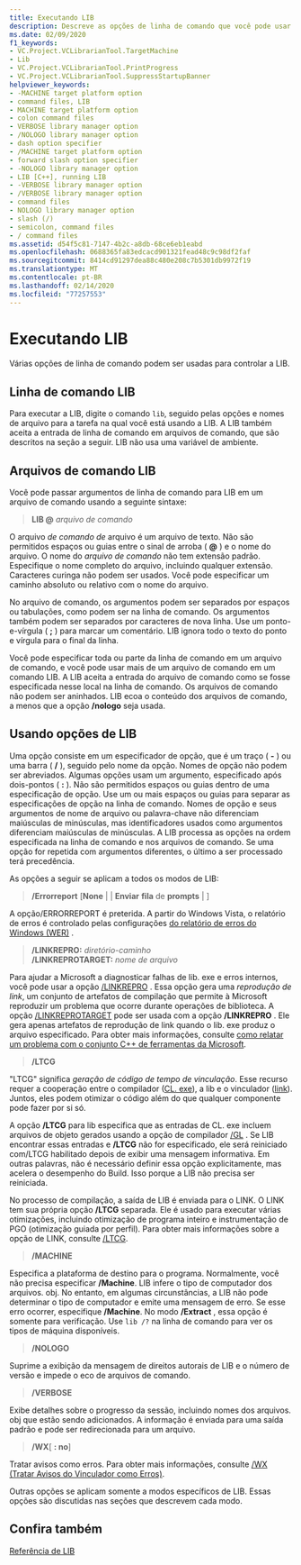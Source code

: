 ```yaml
---
title: Executando LIB
description: Descreve as opções de linha de comando que você pode usar com o lib. exe.
ms.date: 02/09/2020
f1_keywords:
- VC.Project.VCLibrarianTool.TargetMachine
- Lib
- VC.Project.VCLibrarianTool.PrintProgress
- VC.Project.VCLibrarianTool.SuppressStartupBanner
helpviewer_keywords:
- -MACHINE target platform option
- command files, LIB
- MACHINE target platform option
- colon command files
- VERBOSE library manager option
- /NOLOGO library manager option
- dash option specifier
- /MACHINE target platform option
- forward slash option specifier
- -NOLOGO library manager option
- LIB [C++], running LIB
- -VERBOSE library manager option
- /VERBOSE library manager option
- command files
- NOLOGO library manager option
- slash (/)
- semicolon, command files
- / command files
ms.assetid: d54f5c81-7147-4b2c-a8db-68ce6eb1eabd
ms.openlocfilehash: 0688365fa83edcacd901321fead48c9c98df2faf
ms.sourcegitcommit: 8414cd91297dea88c480e208c7b5301db9972f19
ms.translationtype: MT
ms.contentlocale: pt-BR
ms.lasthandoff: 02/14/2020
ms.locfileid: "77257553"
---
```

# <a name="running-lib"></a>Executando LIB

Várias opções de linha de comando podem ser usadas para controlar a LIB.

## <a name="lib-command-line"></a>Linha de comando LIB

Para executar a LIB, digite o comando `lib`, seguido pelas opções e nomes de arquivo para a tarefa na qual você está usando a LIB. A LIB também aceita a entrada de linha de comando em arquivos de comando, que são descritos na seção a seguir. LIB não usa uma variável de ambiente.

## <a name="lib-command-files"></a>Arquivos de comando LIB

Você pode passar argumentos de linha de comando para LIB em um arquivo de comando usando a seguinte sintaxe:

> **LIB \@** <em>arquivo de comando</em>

O arquivo *de comando de* arquivo é um arquivo de texto. Não são permitidos espaços ou guias entre o sinal de arroba ( **\@** ) e o nome do arquivo. O nome do *arquivo de comando* não tem extensão padrão. Especifique o nome completo do arquivo, incluindo qualquer extensão. Caracteres curinga não podem ser usados. Você pode especificar um caminho absoluto ou relativo com o nome do arquivo.

No arquivo de comando, os argumentos podem ser separados por espaços ou tabulações, como podem ser na linha de comando. Os argumentos também podem ser separados por caracteres de nova linha. Use um ponto-e-vírgula ( **;** ) para marcar um comentário. LIB ignora todo o texto do ponto e vírgula para o final da linha.

Você pode especificar toda ou parte da linha de comando em um arquivo de comando, e você pode usar mais de um arquivo de comando em um comando LIB. A LIB aceita a entrada do arquivo de comando como se fosse especificada nesse local na linha de comando. Os arquivos de comando não podem ser aninhados. LIB ecoa o conteúdo dos arquivos de comando, a menos que a opção **/nologo** seja usada.

## <a name="using-lib-options"></a>Usando opções de LIB

Uma opção consiste em um especificador de opção, que é um traço ( **-** ) ou uma barra ( **/** ), seguido pelo nome da opção. Nomes de opção não podem ser abreviados. Algumas opções usam um argumento, especificado após dois-pontos ( **:** ). Não são permitidos espaços ou guias dentro de uma especificação de opção. Use um ou mais espaços ou guias para separar as especificações de opção na linha de comando. Nomes de opção e seus argumentos de nome de arquivo ou palavra-chave não diferenciam maiúsculas de minúsculas, mas identificadores usados como argumentos diferenciam maiúsculas de minúsculas. A LIB processa as opções na ordem especificada na linha de comando e nos arquivos de comando. Se uma opção for repetida com argumentos diferentes, o último a ser processado terá precedência.

As opções a seguir se aplicam a todos os modos de LIB:

> **/Errorreport** \[**None** &#124; &#124; **Enviar** **fila** de **prompts** &#124; ]

A opção/ERRORREPORT é preterida. A partir do Windows Vista, o relatório de erros é controlado pelas configurações [do relatório de erros do Windows (WER)](/windows/win32/wer/windows-error-reporting) .

> **/LINKREPRO:** _diretório-caminho_ \
> **/LINKREPROTARGET:** _nome de arquivo_

Para ajudar a Microsoft a diagnosticar falhas de lib. exe e erros internos, você pode usar a opção [/LINKREPRO](linkrepro.md) . Essa opção gera uma *reprodução de link*, um conjunto de artefatos de compilação que permite à Microsoft reproduzir um problema que ocorre durante operações de biblioteca. A opção [/LINKREPROTARGET](linkreprotarget.md) pode ser usada com a opção **/LINKREPRO** . Ele gera apenas artefatos de reprodução de link quando o lib. exe produz o arquivo especificado. Para obter mais informações, consulte [como relatar um problema com o conjunto C++ de ferramentas da Microsoft](../../overview/how-to-report-a-problem-with-the-visual-cpp-toolset.md).

> **/LTCG**

"LTCG" significa *geração de código de tempo de vinculação*. Esse recurso requer a cooperação entre o compilador ([CL. exe](compiler-options.md)), a lib e o vinculador ([link](linker-options.md)). Juntos, eles podem otimizar o código além do que qualquer componente pode fazer por si só.

A opção **/LTCG** para lib especifica que as entradas de CL. exe incluem arquivos de objeto gerados usando a opção de compilador [/GL](gl-whole-program-optimization.md) . Se LIB encontrar essas entradas e **/LTCG** não for especificado, ele será reiniciado com/LTCG habilitado depois de exibir uma mensagem informativa. Em outras palavras, não é necessário definir essa opção explicitamente, mas acelera o desempenho do Build. Isso porque a LIB não precisa ser reiniciada.

No processo de compilação, a saída de LIB é enviada para o LINK. O LINK tem sua própria opção **/LTCG** separada. Ele é usado para executar várias otimizações, incluindo otimização de programa inteiro e instrumentação de PGO (otimização guiada por perfil). Para obter mais informações sobre a opção de LINK, consulte [/LTCG](ltcg-link-time-code-generation.md).

> **/MACHINE**

Especifica a plataforma de destino para o programa. Normalmente, você não precisa especificar **/Machine**. LIB infere o tipo de computador dos arquivos. obj. No entanto, em algumas circunstâncias, a LIB não pode determinar o tipo de computador e emite uma mensagem de erro. Se esse erro ocorrer, especifique **/Machine**. No modo **/Extract** , essa opção é somente para verificação. Use `lib /?` na linha de comando para ver os tipos de máquina disponíveis.

> **/NOLOGO**

Suprime a exibição da mensagem de direitos autorais de LIB e o número de versão e impede o eco de arquivos de comando.

> **/VERBOSE**

Exibe detalhes sobre o progresso da sessão, incluindo nomes dos arquivos. obj que estão sendo adicionados. A informação é enviada para uma saída padrão e pode ser redirecionada para um arquivo.

> **/WX**[ **: no**]

Tratar avisos como erros. Para obter mais informações, consulte [/WX (Tratar Avisos do Vinculador como Erros)](wx-treat-linker-warnings-as-errors.md).

Outras opções se aplicam somente a modos específicos de LIB. Essas opções são discutidas nas seções que descrevem cada modo.

## <a name="see-also"></a>Confira também

[Referência de LIB](lib-reference.md)
